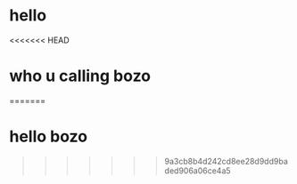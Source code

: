 # hello
<<<<<<< HEAD
# who u calling bozo
=======
# hello bozo
>>>>>>> 9a3cb8b4d242cd8ee28d9dd9baded906a06ce4a5
